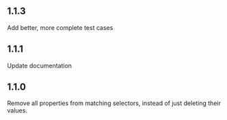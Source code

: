## 1.1.3

Add better, more complete test cases

## 1.1.1

Update documentation

## 1.1.0

Remove all properties from matching selectors, instead of just deleting their values.